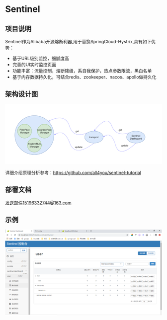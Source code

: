 # Sentinel  
##  项目说明
Sentinel作为Alibaba开源熔断利器,用于替换SpringCloud-Hystrix,具有如下优势：
- 基于URL级别监控，细腻度高
- 完善的UI实时监控页面
- 功能丰富：流量控制，熔断降级，系自我保护，热点参数限流，黑白名单
- 基于内存数据持久化，可结合redis、zookeeper、nacos、apollo做持久化

## 架构设计图
![images](https://github.com/zhao-staff-officer/Spring-Cloud/blob/master/Cloud-sentinel/SentinelDesign.png)  

详细介绍原理分析参考：https://github.com/all4you/sentinel-tutorial

## 部署文档
发送邮件15196332744@163.com

## 示例
![image](https://github.com/zhao-staff-officer/Spring-Cloud/blob/master/Cloud-sentinel/SentinelConsole.png)
